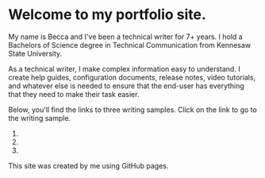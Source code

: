 # Welcome to my portfolio site. 

<p>My name is Becca and I've been a technical writer for 7+ years. I hold a Bachelors of Science degree in Technical Communication from Kennesaw State University.  
  
As a technical writer, I make complex information easy to understand. I create help guides, configuration documents, release notes, video tutorials, and whatever else is needed to ensure that the end-user has everything that they need to make their task easier.</p>

<p>Below, you'll find the links to three writing samples. Click on the link to go to the writing sample. 
<ol>
  <li> </li>
  <li> </li>
  <li> </li>
</ol>
  
</p>

<p>This site was created by me using GitHub pages.</p>
